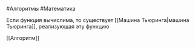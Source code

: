 #Алгоритмы #Математика 

Если функция вычислима, то существует [[Машина Тьюринга|машина Тьюринга]], реализующая эту функцию

[[Алгоритм]]